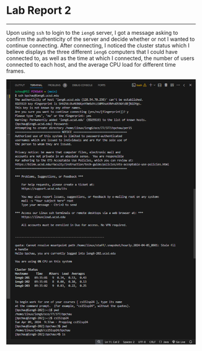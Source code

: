 # Lab Report 2
---
Upon using `ssh` to login to the `ieng6` server, I got a message asking to confirm the authenticity of the server and decide whether or not I wanted to continue connecting. After connecting, I noticed the cluster status which I believe displays the three different `ieng6` computers that I could have connected to, as well as the time at which I connected, the number of users connected to each host, and the average CPU load for different time frames.

![Login](/sshlogin.png)
